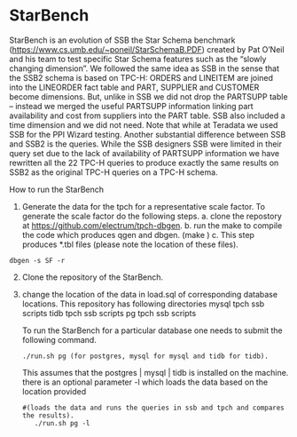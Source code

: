 # StarBench

StarBench is an evolution of SSB the Star Schema benchmark (https://www.cs.umb.edu/~poneil/StarSchemaB.PDF) created by Pat O’Neil and his team to test specific Star Schema features such as the “slowly changing dimension”.  We followed the same idea as SSB in the sense that the SSB2 schema is based on TPC-H: ORDERS and LINEITEM are joined into the LINEORDER fact table and PART, SUPPLIER and CUSTOMER become dimensions. But, unlike in SSB we did not drop the PARTSUPP table – instead we merged the useful PARTSUPP information linking part availability and cost from suppliers into the PART table. SSB also included a time dimension and we did not need.  Note that while at Teradata we used SSB for the PPI Wizard testing.
Another substantial difference between SSB and SSB2 is the queries. While the SSB designers SSB were limited in their query set due to the lack of availability of PARTSUPP information we have rewritten all the 22 TPC-H queries to produce exactly the same results on SSB2 as the original TPC-H queries on a TPC-H schema.

How to run the StarBench


1. Generate the data for the tpch for a representative scale factor.
  To generate the scale factor do the following steps.
a. clone the repostory at https://github.com/electrum/tpch-dbgen.
b. run the make to compile the code which produces qgen and dbgen. (make )
c. This step produces *.tbl files (please note the location of these files).
```shell
dbgen -s SF -r
```

2. Clone the repository of the StarBench.
3. change the location of the data in load.sql of corresponding database locations.
   This repository has following directories
   mysql
      tpch
      ssb
      scripts
   tidb
      tpch
      ssb
      scripts
    pg
      tpch
      ssb
      scripts
   
   To run the StarBench for a particular database one needs to submit the following command.
   ```shell
   ./run.sh pg (for postgres, mysql for mysql and tidb for tidb).
   ```
   

   This assumes that the postgres | mysql | tidb is installed on the machine.
   there is an optional parameter -l which loads the data based on the location provided
   ```shell
   #(loads the data and runs the queries in ssb and tpch and compares the results).
      ./run.sh pg -l 
   ``` 



